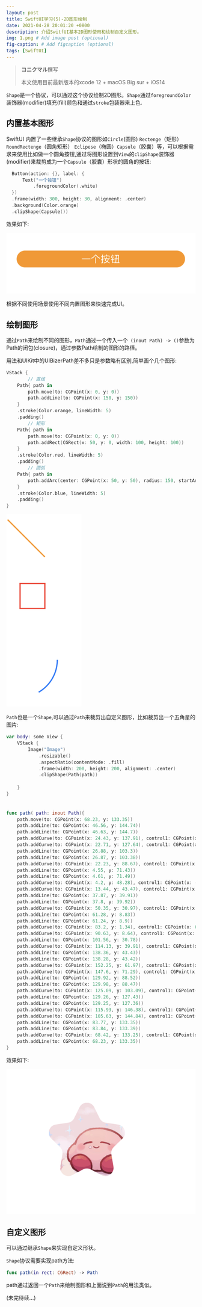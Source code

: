 ```yaml
---
layout: post
title: SwiftUI学习(5)-2D图形绘制
date: 2021-04-28 20:01:20 +0800
description: 介绍SwitfUI基本2D图形使用和绘制自定义图形。
img: 1.png # Add image post (optional)
fig-caption: # Add figcaption (optional)
tags: [SwiftUI]
---
```


> **コニクマル**撰写
>
> 本文使用目前最新版本的xcode 12 + macOS Big sur + iOS14

`Shape`是一个协议，可以通过这个协议绘制2D图形。`Shape`通过`foregroundColor`装饰器(modifier)填充(fill)颜色和通过`stroke`包装器来上色.

## 内置基本图形

SwiftUI 内置了一些继承`Shape`协议的图形如`Circle`(圆形) `Rectenge`（矩形） `RoundRectenge`（圆角矩形） `Eclipese`（椭圆）`Capsule`（胶囊）等，可以根据需求来使用比如做一个圆角按钮,通过将图形设置到`View`的`clipShape`装饰器(modifier)来裁剪成为一个`Capsule`（胶囊）形状的圆角的按钮:

```swift
  Button(action: {}, label: {
      Text("一个按钮")
          .foregroundColor(.white)
  })
  .frame(width: 300, height: 30, alignment: .center)
  .background(Color.orange)
  .clipShape(Capsule())
```

效果如下:

![image-20210428212940204](/assets/img/image-20210428212940204.png)

根据不同使用场景使用不同内置图形来快速完成UI。

## 绘制图形

通过`Path`来绘制不同的图形，`Path`通过一个传入一个` (inout Path) -> ()`参数为Path的闭包(closure)，通过参数Path绘制的图形的路径。

用法和UIKit中的UIBizerPath差不多只是参数略有区别,简单画个几个图形:

```swift
VStack {
		// 直线
    Path{ path in
        path.move(to: CGPoint(x: 0, y: 0))
        path.addLine(to: CGPoint(x: 150, y: 150))
    }
    .stroke(Color.orange, lineWidth: 5)
    .padding()
		// 矩形
    Path{ path in
        path.move(to: CGPoint(x: 0, y: 0))
        path.addRect(CGRect(x: 50, y: 0, width: 100, height: 100))
    }
    .stroke(Color.red, lineWidth: 5)
    .padding()
		// 圆弧
    Path{ path in
        path.addArc(center: CGPoint(x: 50, y: 50), radius: 150, startAngle: Angle(radians: 0), endAngle: Angle(degrees: 60), clockwise: false)
    }
    .stroke(Color.blue, lineWidth: 5)
    .padding()
}
```

<img src="/assets/img/image-20210428214656826.png" alt="image-20210428214656826" style="zoom:50%;" />

`Path`也是一个`Shape`,可以通过`Path`来裁剪出自定义图形，比如裁剪出一个五角星的图片:

```swift
var body: some View {
    VStack {
        Image("Image")
            .resizable()
            .aspectRatio(contentMode: .fill)
            .frame(width: 200, height: 200, alignment: .center)
            .clipShape(Path(path))

    }
}


func path( path: inout Path){
    path.move(to: CGPoint(x: 68.23, y: 133.35))
    path.addLine(to: CGPoint(x: 46.56, y: 144.74))
    path.addLine(to: CGPoint(x: 46.63, y: 144.7))
    path.addCurve(to: CGPoint(x: 24.43, y: 137.91), control1: CGPoint(x: 38.62, y: 148.96), control2: CGPoint(x: 28.68, y: 145.92))
    path.addCurve(to: CGPoint(x: 22.71, y: 127.64), control1: CGPoint(x: 22.75, y: 134.77), control2: CGPoint(x: 22.15, y: 131.16))
    path.addLine(to: CGPoint(x: 26.88, y: 103.3))
    path.addLine(to: CGPoint(x: 26.87, y: 103.38))
    path.addCurve(to: CGPoint(x: 22.23, y: 88.67), control1: CGPoint(x: 27.81, y: 98.01), control2: CGPoint(x: 26.08, y: 92.52))
    path.addLine(to: CGPoint(x: 4.55, y: 71.43))
    path.addLine(to: CGPoint(x: 4.61, y: 71.49))
    path.addCurve(to: CGPoint(x: 4.2, y: 48.28), control1: CGPoint(x: -1.92, y: 65.19), control2: CGPoint(x: -2.1, y: 54.8))
    path.addCurve(to: CGPoint(x: 13.44, y: 43.47), control1: CGPoint(x: 6.68, y: 45.71), control2: CGPoint(x: 9.92, y: 44.02))
    path.addLine(to: CGPoint(x: 37.87, y: 39.91))
    path.addLine(to: CGPoint(x: 37.8, y: 39.92))
    path.addCurve(to: CGPoint(x: 50.35, y: 30.97), control1: CGPoint(x: 43.19, y: 39.17), control2: CGPoint(x: 47.88, y: 35.82))
    path.addLine(to: CGPoint(x: 61.28, y: 8.83))
    path.addLine(to: CGPoint(x: 61.24, y: 8.9))
    path.addCurve(to: CGPoint(x: 83.2, y: 1.34), control1: CGPoint(x: 65.22, y: 0.75), control2: CGPoint(x: 75.05, y: -2.64))
    path.addCurve(to: CGPoint(x: 90.63, y: 8.64), control1: CGPoint(x: 86.4, y: 2.9), control2: CGPoint(x: 89.01, y: 5.46))
    path.addLine(to: CGPoint(x: 101.56, y: 30.78))
    path.addCurve(to: CGPoint(x: 114.13, y: 39.91), control1: CGPoint(x: 103.99, y: 35.71), control2: CGPoint(x: 108.69, y: 39.13))
    path.addLine(to: CGPoint(x: 138.36, y: 43.43))
    path.addLine(to: CGPoint(x: 138.28, y: 43.42))
    path.addCurve(to: CGPoint(x: 152.25, y: 61.97), control1: CGPoint(x: 147.25, y: 44.69), control2: CGPoint(x: 153.51, y: 52.99))
    path.addCurve(to: CGPoint(x: 147.6, y: 71.29), control1: CGPoint(x: 151.75, y: 65.5), control2: CGPoint(x: 150.12, y: 68.77))
    path.addLine(to: CGPoint(x: 129.92, y: 88.52))
    path.addLine(to: CGPoint(x: 129.98, y: 88.47))
    path.addCurve(to: CGPoint(x: 125.09, y: 103.09), control1: CGPoint(x: 126.06, y: 92.25), control2: CGPoint(x: 124.23, y: 97.71))
    path.addLine(to: CGPoint(x: 129.26, y: 127.43))
    path.addLine(to: CGPoint(x: 129.25, y: 127.36))
    path.addCurve(to: CGPoint(x: 115.93, y: 146.38), control1: CGPoint(x: 130.82, y: 136.29), control2: CGPoint(x: 124.86, y: 144.8))
    path.addCurve(to: CGPoint(x: 105.63, y: 144.84), control1: CGPoint(x: 112.42, y: 147), control2: CGPoint(x: 108.8, y: 146.46))
    path.addLine(to: CGPoint(x: 83.77, y: 133.35))
    path.addLine(to: CGPoint(x: 83.84, y: 133.39))
    path.addCurve(to: CGPoint(x: 68.42, y: 133.25), control1: CGPoint(x: 79.03, y: 130.83), control2: CGPoint(x: 73.27, y: 130.78))
    path.addLine(to: CGPoint(x: 68.23, y: 133.35))
}
```

效果如下:

![image-20210428215403344](/assets/img/image-20210428215403344.png)

## 自定义图形

可以通过继承`Shape`来实现自定义形状。

`Shape`协议需要实现path方法:

```swift
func path(in rect: CGRect) -> Path
```

path通过返回一个`Path`来绘制图形和上面说到`Path`的用法类似。



(未完待续...)

